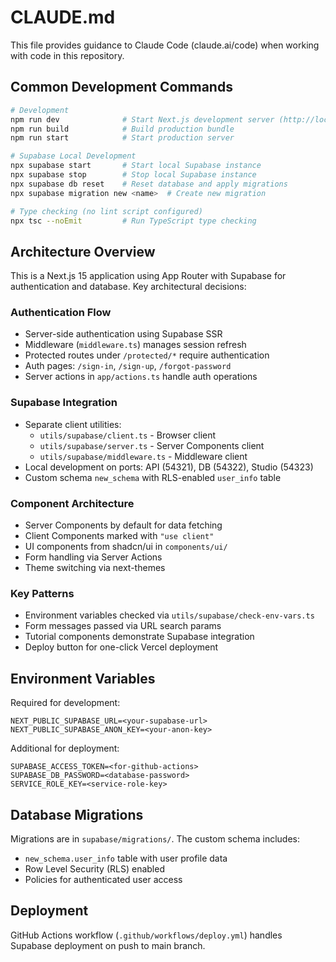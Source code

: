 # CLAUDE.md

This file provides guidance to Claude Code (claude.ai/code) when working with code in this repository.

## Common Development Commands

```bash
# Development
npm run dev              # Start Next.js development server (http://localhost:3000)
npm run build            # Build production bundle
npm run start            # Start production server

# Supabase Local Development
npx supabase start       # Start local Supabase instance
npx supabase stop        # Stop local Supabase instance
npx supabase db reset    # Reset database and apply migrations
npx supabase migration new <name>  # Create new migration

# Type checking (no lint script configured)
npx tsc --noEmit         # Run TypeScript type checking
```

## Architecture Overview

This is a Next.js 15 application using App Router with Supabase for authentication and database. Key architectural decisions:

### Authentication Flow
- Server-side authentication using Supabase SSR
- Middleware (`middleware.ts`) manages session refresh
- Protected routes under `/protected/*` require authentication
- Auth pages: `/sign-in`, `/sign-up`, `/forgot-password`
- Server actions in `app/actions.ts` handle auth operations

### Supabase Integration
- Separate client utilities:
  - `utils/supabase/client.ts` - Browser client
  - `utils/supabase/server.ts` - Server Components client
  - `utils/supabase/middleware.ts` - Middleware client
- Local development on ports: API (54321), DB (54322), Studio (54323)
- Custom schema `new_schema` with RLS-enabled `user_info` table

### Component Architecture
- Server Components by default for data fetching
- Client Components marked with `"use client"` 
- UI components from shadcn/ui in `components/ui/`
- Form handling via Server Actions
- Theme switching via next-themes

### Key Patterns
- Environment variables checked via `utils/supabase/check-env-vars.ts`
- Form messages passed via URL search params
- Tutorial components demonstrate Supabase integration
- Deploy button for one-click Vercel deployment

## Environment Variables

Required for development:
```
NEXT_PUBLIC_SUPABASE_URL=<your-supabase-url>
NEXT_PUBLIC_SUPABASE_ANON_KEY=<your-anon-key>
```

Additional for deployment:
```
SUPABASE_ACCESS_TOKEN=<for-github-actions>
SUPABASE_DB_PASSWORD=<database-password>
SERVICE_ROLE_KEY=<service-role-key>
```

## Database Migrations

Migrations are in `supabase/migrations/`. The custom schema includes:
- `new_schema.user_info` table with user profile data
- Row Level Security (RLS) enabled
- Policies for authenticated user access

## Deployment

GitHub Actions workflow (`.github/workflows/deploy.yml`) handles Supabase deployment on push to main branch.